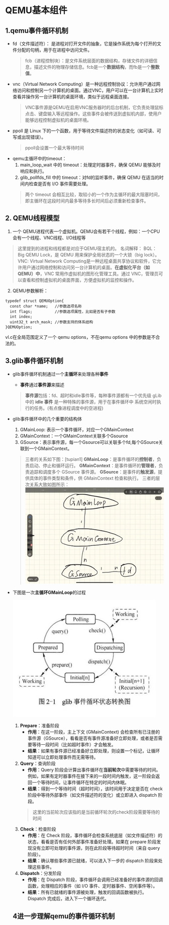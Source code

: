 # QEMU基本组件
## 1.qemu事件循环机制
 - fd（文件描述符）：
  是进程对打开文件的抽象，它是操作系统为每个打开的文件分配的句柄，用于在进程中访问文件。
    > fcb（进程控制块）：是文件系统层面的数据结构，存储文件的详细信息，描述文件的物理存储信息。fcb是一个**数据结构**，而fb是一个**整数值**。
  - vnc（Virtual Network Computing）是一种远程控制协议：允许用户通过网络访问和控制另一个计算机的桌面。通过VNC，用户可以在一台计算机上实时查看并操作另一台计算机的桌面环境，类似于远程桌面连接。
    >VNC事件源是QEMU在启用VNC服务器时的后台机制，它负责处理鼠标点击、键盘输入等远程操作。这些事件会被传送到虚拟机内部，使用户能够远程控制虚拟机的桌面环境。
  - ppoll 是 Linux 下的一个函数，用于等待文件描述符的状态变化（如可读、可写或出现错误）。
    >ppoll会设置一个最大等待时间
  - qemu主循环中的timeout：
    1. main_loop_wait 中的 timeout：处理定时器事件，确保 QEMU 能够及时响应和执行。
    2. glib_pollfds_fill 中的 timeout：对fd的监听事件，确保 QEMU 在适当的时间内检查是否有 I/O 事件需要处理。
    > 两个 timeout 会相互比较，取较小的一个作为主循环的最大阻塞时间，即主循环在这段时间内最多等待多长时间后必须重新检查事件。
## 2. QEMU线程模型
  1. 一个 QEMU进程代表一个虚拟机。QEMU会有若干个线程，例如：一个CPU会有一个线程、VNC线程、I/O线程等
  > 这里提到的进程和线程都是对应于QEMU宿主机的。
  > 名词解释：
  > BQL： Big QEMU Lock，是 QEMU 用来保护全局状态的一个大锁（big lock）。
  > VNC: Virtual Network Computing是一种远程桌面共享协议和软件，它允许用户通过网络控制和访问另一台计算机的桌面。**在虚拟化平台（如 QEMU）中**，VNC 常用作虚拟机的图形化管理工具。通过 VNC，管理员可以查看和控制虚拟机的桌面界面，方便虚拟机的监控和操作。
  2. QEMU参数解析：
  ```
  typedef struct QEMUOption{
    const char *name;   //参数选项名称
    int flags;          //参数选项属性，比如是否有子参数
    int index;
    uint32_t arch_mask; //参数支持的体系结构
  }QEMUOption;
  ```
  vl.c在全局范围定义了一个 qemu options，不在qemu options 中的参数是不合法的。

## 3.glib事件循环机制
- glib事件循环机制通过一个**主循环**来处理各种**事件**
  - **事件**通过**事件源**来描述
  > **事件源**包括：fd、超时和idle事件等，每种事件源都有一个优先级
  > gLib 中的 **idle 事件** 是一种特殊的事件源，用于在事件循环中 系统空闲时执行的任务。(有点像进程调度中的空进程)

- glib事件循环中的几个重要的结构体
  1. GMainLoop:  表示一个事件循环，对应一个GMainContext
  2. GMainContext：一个GMainContext关联多个Gsource
  3. GSource：表示事件源，每一个Gsource可以关联多个fd,每个GSource关联到一个GMainContext。
  >三者的关系如下图：[tupian1]
  >**GMainLoop**：是事件循环的**控制者**，负责启动、停止和循环运行。
  >**GMainContext**：是事件循环的**管理者**，负责追踪和调度多个 GSource 事件源。
  >**GSource**：是事件的**触发源**，提供具体的事件类型和条件，供 GMainContext 检查和执行。
  >三者的层次关系大致如图所示：![alt text](e22079fa039a3cea17cff7d8ae750e4.jpg)



- 下图是一次**主循环GMainLoop**的过程

  ![alt text](e598bef739e642ed3cbec9323fe4d6c-1.jpg)

  1. **Prepare**：准备阶段
     - **作用**：在这一阶段，主上下文 (GMainContext) 会检查所有已注册的事件源（GSource），看看是否有事件源准备好立即处理，或者是否需要等待一段时间（比如超时事件）才会触发。
     - **结果**：如果有事件源已经准备好立即处理，则设置一个标记，让循环知道可以立即处理事件而无需等待。
  2.  **Query**：查询阶段
      - **作用**：Query 阶段会计算出事件循环在**当前轮次**中需要等待的时间。例如，如果有定时器事件在接下来的一段时间内触发，这一阶段会返回一个等待时间，让事件循环在特定的时间内休眠。
      - **结果**：得到一个等待时间（超时时间），该时间用于决定是否在 check 阶段中等待外部事件（如文件描述符的变化）或立即进入 dispatch 阶段。
      > 这里的当前轮次应该指的是当前循环轮次的check阶段需要等待的时间
  3. **Check**：检查阶段
     - **作用**：在 Check 阶段，事件循环会检查系统底层（如文件描述符）的状态，看看是否有任何外部事件准备好处理。如果在 prepare 阶段发现没有立即可处理的事件源，则在此阶段等待超时时间（来自 query 阶段）。
     - **结果**：确认哪些事件源已就绪，可以进入下一步的 dispatch 阶段来处理这些事件。
  4. **Dispatch**：分发阶段
     - **作用**：在 Dispatch 阶段，事件循环会调用已经准备好的事件源的回调函数，处理相应的事件（如 I/O 事件、定时器事件、空闲事件等）。
     - **结果**：所有已就绪的事件源被处理，触发的回调函数被执行。Dispatch 完成后，进入下一个循环迭代。
  
  ## 4进一步理解qemu的事件循环机制